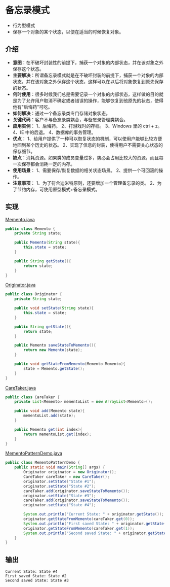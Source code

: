 # 备忘录模式
- 行为型模式
- 保存一个对象的某个状态，以便在适当的时候恢复对象。

## 介绍
- **意图**：在不破坏封装性的前提下，捕获一个对象的内部状态，并在该对象之外保存这个状态。
- **主要解决**：所谓备忘录模式就是在不破坏封装的前提下，捕获一个对象的内部状态，并在该对象之外保存这个状态，这样可以在以后将对象恢复到原先保存的状态。
- **何时使用**：很多时候我们总是需要记录一个对象的内部状态，这样做的目的就是为了允许用户取消不确定或者错误的操作，能够恢复到他原先的状态，使得他有"后悔药"可吃。
- **如何解决**：通过一个备忘录类专门存储对象状态。
- **关键代码**：客户不与备忘录类耦合，与备忘录管理类耦合。
- **应用实例**： 1、后悔药。 2、打游戏时的存档。 3、Windows 里的 ctri + z。 4、IE 中的后退。 4、数据库的事务管理。
- **优点**： 1、给用户提供了一种可以恢复状态的机制，可以使用户能够比较方便地回到某个历史的状态。 2、实现了信息的封装，使得用户不需要关心状态的保存细节。
- **缺点**：消耗资源。如果类的成员变量过多，势必会占用比较大的资源，而且每一次保存都会消耗一定的内存。
- **使用场景**： 1、需要保存/恢复数据的相关状态场景。 2、提供一个可回滚的操作。
- **注意事项**： 1、为了符合迪米特原则，还要增加一个管理备忘录的类。 2、为了节约内存，可使用原型模式+备忘录模式。

## 实现

[Memento.java](../designpattern/src/main/java/com/wjpdev/designpattern/behavioral/mementopattern/Memento.java)
```java
public class Memento {
    private String state;

    public Memento(String state){
        this.state = state;
    }

    public String getState(){
        return state;
    }
}
```

[Originator.java](../designpattern/src/main/java/com/wjpdev/designpattern/behavioral/mementopattern/Originator.java)
```java
public class Originator {
    private String state;

    public void setState(String state){
        this.state = state;
    }

    public String getState(){
        return state;
    }

    public Memento saveStateToMemento(){
        return new Memento(state);
    }

    public void getStateFromMemento(Memento Memento){
        state = Memento.getState();
    }
}
```

[CareTaker.java](../designpattern/src/main/java/com/wjpdev/designpattern/behavioral/mementopattern/CareTaker.java)
```java
public class CareTaker {
    private List<Memento> mementoList = new ArrayList<Memento>();

    public void add(Memento state){
        mementoList.add(state);
    }

    public Memento get(int index){
        return mementoList.get(index);
    }
}
```

[MementoPatternDemo.java](../designpattern/src/main/java/com/wjpdev/designpattern/behavioral/mementopattern/MementoPatternDemo.java)
```java
public class MementoPatternDemo {
    public static void main(String[] args) {
        Originator originator = new Originator();
        CareTaker careTaker = new CareTaker();
        originator.setState("State #1");
        originator.setState("State #2");
        careTaker.add(originator.saveStateToMemento());
        originator.setState("State #3");
        careTaker.add(originator.saveStateToMemento());
        originator.setState("State #4");

        System.out.println("Current State: " + originator.getState());
        originator.getStateFromMemento(careTaker.get(0));
        System.out.println("First saved State: " + originator.getState());
        originator.getStateFromMemento(careTaker.get(1));
        System.out.println("Second saved State: " + originator.getState());
    }
}
```
## 输出
```
Current State: State #4
First saved State: State #2
Second saved State: State #3
```